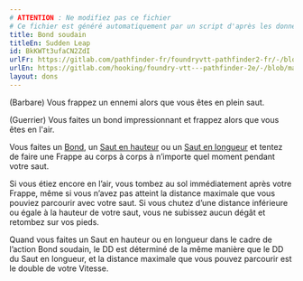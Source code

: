 ```yaml
---
# ATTENTION : Ne modifiez pas ce fichier
# Ce fichier est généré automatiquement par un script d'après les données du module Foundry VTT officiel et de sa traduction
title: Bond soudain
titleEn: Sudden Leap
id: BkKWTt3ufaCN2ZdI
urlFr: https://gitlab.com/pathfinder-fr/foundryvtt-pathfinder2-fr/-/blob/master/data/feats/BkKWTt3ufaCN2ZdI.htm
urlEn: https://gitlab.com/hooking/foundry-vtt---pathfinder-2e/-/blob/master/packs/data/feats.db/sudden-leap.json
layout: dons
---
```

(Barbare) Vous frappez un ennemi alors que vous êtes en plein saut.

(Guerrier) Vous faites un bond impressionnant et frappez alors que vous êtes en l'air.

Vous faites un [Bond](../actions/bondir.html), un [Saut en hauteur](../actions/sauter-en-hauteur.html) ou un [Saut en longueur](../actions/sauter-en-longueur.html) et tentez de faire une Frappe au corps à corps à n’importe quel moment pendant votre saut.

Si vous étiez encore en l’air, vous tombez au sol immédiatement après votre Frappe, même si vous n’avez pas atteint la distance maximale que vous pouviez parcourir avec votre saut. Si vous chutez d’une distance inférieure ou égale à la hauteur de votre saut, vous ne subissez aucun dégât et retombez sur vos pieds.

Quand vous faites un Saut en hauteur ou en longueur dans le cadre de l’action Bond soudain, le DD est déterminé de la même manière que le DD du Saut en longueur, et la distance maximale que vous pouvez parcourir est le double de votre Vitesse.
